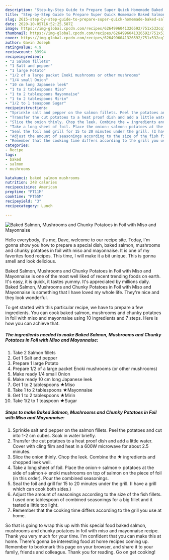 ```yaml
---
description: "Step-by-Step Guide to Prepare Super Quick Homemade Baked Salmon, Mushrooms and Chunky Potatoes in Foil with Miso and Mayonnaise"
title: "Step-by-Step Guide to Prepare Super Quick Homemade Baked Salmon, Mushrooms and Chunky Potatoes in Foil with Miso and Mayonnaise"
slug: 2615-step-by-step-guide-to-prepare-super-quick-homemade-baked-salmon-mushrooms-and-chunky-potatoes-in-foil-with-miso-and-mayonnaise
date: 2020-10-05T16:52:25.587Z
image: https://img-global.cpcdn.com/recipes/6264996041326592/751x532cq70/baked-salmon-mushrooms-and-chunky-potatoes-in-foil-with-miso-and-mayonnaise-recipe-main-photo.jpg
thumbnail: https://img-global.cpcdn.com/recipes/6264996041326592/751x532cq70/baked-salmon-mushrooms-and-chunky-potatoes-in-foil-with-miso-and-mayonnaise-recipe-main-photo.jpg
cover: https://img-global.cpcdn.com/recipes/6264996041326592/751x532cq70/baked-salmon-mushrooms-and-chunky-potatoes-in-foil-with-miso-and-mayonnaise-recipe-main-photo.jpg
author: Gavin Joseph
ratingvalue: 4.9
reviewcount: 39994
recipeingredient:
- "2 Salmon fillets"
- "1 Salt and pepper"
- "1 large Potato"
- "1/2 of a large packet Enoki mushrooms or other mushrooms"
- "1/4 small Onion"
- "10 cm long Japanese leek"
- "1 to 2 tablespoons Miso"
- "1 to 2 tablespoons Mayonnaise"
- "1 to 2 tablespoons Mirin"
- "1/2 to 1 teaspoon Sugar"
recipeinstructions:
- "Sprinkle salt and pepper on the salmon fillets. Peel the potatoes and cut into 1-2 cm cubes. Soak in water briefly."
- "Transfer the cut potatoes to a heat proof dish and add a little water. Cover with cling film and heat in a 600W microwave for about 2.5 minutes."
- "Slice the onion thinly. Chop the leek. Combine the ★ ingredients and chopped leek well."
- "Take a long sheet of foil. Place the onion→ salmon→ potatoes at the side of salmon→ enoki mushrooms on top of salmon on the piece of foil (in this order). Pour the combined seasonings."
- "Seal the foil and grill for 15 to 20 minutes under the grill. (I have a grill which can cook both sides.)"
- "Adjust the amount of seasonings according to the size of the fish fillets. I used one tablespoon of combined seasonings for a big fillet and it tasted a little too light."
- "Remember that the cooking time differs according to the grill you use at home."
categories:
- Recipe
tags:
- baked
- salmon
- mushrooms

katakunci: baked salmon mushrooms 
nutrition: 248 calories
recipecuisine: American
preptime: "PT11M"
cooktime: "PT55M"
recipeyield: "3"
recipecategory: Lunch

---
```



![Baked Salmon, Mushrooms and Chunky Potatoes in Foil with Miso and Mayonnaise](https://img-global.cpcdn.com/recipes/6264996041326592/751x532cq70/baked-salmon-mushrooms-and-chunky-potatoes-in-foil-with-miso-and-mayonnaise-recipe-main-photo.jpg)

Hello everybody, it's me, Dave, welcome to our recipe site. Today, I'm gonna show you how to prepare a special dish, baked salmon, mushrooms and chunky potatoes in foil with miso and mayonnaise. It is one of my favorites food recipes. This time, I will make it a bit unique. This is gonna smell and look delicious.



Baked Salmon, Mushrooms and Chunky Potatoes in Foil with Miso and Mayonnaise is one of the most well liked of recent trending foods on earth. It's easy, it is quick, it tastes yummy. It's appreciated by millions daily. Baked Salmon, Mushrooms and Chunky Potatoes in Foil with Miso and Mayonnaise is something that I have loved my whole life. They're nice and they look wonderful.


To get started with this particular recipe, we have to prepare a few ingredients. You can cook baked salmon, mushrooms and chunky potatoes in foil with miso and mayonnaise using 10 ingredients and 7 steps. Here is how you can achieve that.

<!--inarticleads1-->

##### The ingredients needed to make Baked Salmon, Mushrooms and Chunky Potatoes in Foil with Miso and Mayonnaise:

1. Take 2 Salmon fillets
1. Get 1 Salt and pepper
1. Prepare 1 large Potato
1. Prepare 1/2 of a large packet Enoki mushrooms (or other mushrooms)
1. Make ready 1/4 small Onion
1. Make ready 10 cm long Japanese leek
1. Get 1 to 2 tablespoons ★Miso
1. Take 1 to 2 tablespoons ★Mayonnaise
1. Get 1 to 2 tablespoons ★Mirin
1. Take 1/2 to 1 teaspoon ★Sugar




<!--inarticleads2-->

##### Steps to make Baked Salmon, Mushrooms and Chunky Potatoes in Foil with Miso and Mayonnaise:

1. Sprinkle salt and pepper on the salmon fillets. Peel the potatoes and cut into 1-2 cm cubes. Soak in water briefly.
1. Transfer the cut potatoes to a heat proof dish and add a little water. Cover with cling film and heat in a 600W microwave for about 2.5 minutes.
1. Slice the onion thinly. Chop the leek. Combine the ★ ingredients and chopped leek well.
1. Take a long sheet of foil. Place the onion→ salmon→ potatoes at the side of salmon→ enoki mushrooms on top of salmon on the piece of foil (in this order). Pour the combined seasonings.
1. Seal the foil and grill for 15 to 20 minutes under the grill. (I have a grill which can cook both sides.)
1. Adjust the amount of seasonings according to the size of the fish fillets. I used one tablespoon of combined seasonings for a big fillet and it tasted a little too light.
1. Remember that the cooking time differs according to the grill you use at home.




So that is going to wrap this up with this special food baked salmon, mushrooms and chunky potatoes in foil with miso and mayonnaise recipe. Thank you very much for your time. I'm confident that you can make this at home. There's gonna be interesting food at home recipes coming up. Remember to bookmark this page on your browser, and share it to your family, friends and colleague. Thank you for reading. Go on get cooking!
